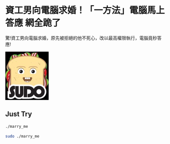 # 資工男向電腦求婚！「一方法」電腦馬上答應 網全跪了

驚!資工男向電腦求婚，原先被拒絕的他不死心，改以最高權限執行，電腦竟秒答應!

![image](./sudo.jpg)

## Just Try

``` bash
./marry_me
```

``` bash
sudo ./marry_me
```